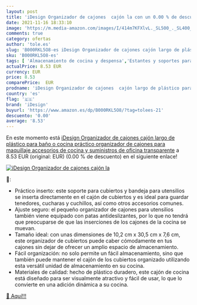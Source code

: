 ```yaml
---
layout: post
title: 'iDesign Organizador de cajones  cajón la con un 0.00 % de descuento'
date: 2021-11-16 18:33:10
image: 'https://m.media-amazon.com/images/I/414m7KFXlvL._SL500_._SL400_.jpg'
comments: true
category: ofertas
author: 'tole.es'
slug: 'B000RKL5O8-es iDesign Organizador de cajones cajón largo de plástico...'
sku: 'B000RKL5O8-es'
tags: [ 'Almacenamiento de cocina y despensa','Estantes y soportes para cocina','Hogar y cocina','Organizadores de cajones para cocina y despensa','idesign','maquillaje', ]
actualPrice: 8.53 EUR
currency: EUR
price: 8.53
comparePrice:  EUR
prodname: 'iDesign Organizador de cajones  cajón largo de plástico para baño o cocina  práctico organizador de cajones para maquillaje  accesorios de cocina y suministros de oficina  transparente'
country: 'es'
flag: '🇪🇸'
brand: 'iDesign'
buyurl: 'https://www.amazon.es/dp/B000RKL5O8/?tag=tolees-21'
descuento: '0.00'
average: '8.53'
---
```


En este momento está [iDesign Organizador de cajones  cajón largo de plástico para baño o cocina  práctico organizador de cajones para maquillaje  accesorios de cocina y suministros de oficina  transparente](https://www.amazon.es/dp/B000RKL5O8/?tag=tolees-21) a 8.53 EUR (original:  EUR) (0.00 %  de descuento) en el siguiente enlace!

[![iDesign Organizador de cajones  cajón la](https://m.media-amazon.com/images/I/414m7KFXlvL._SL500_._SL400_.jpg)](https://www.amazon.es/dp/B000RKL5O8/?tag=tolees-21)

🔎:

- Práctico inserto: este soporte para cubiertos y bandeja para utensilios se inserta directamente en el cajón de cubiertos y es ideal para guardar tenedores, cucharas y cuchillos, así como otros accesorios comunes.
- Ajuste seguro: el pequeño organizador de cajones para utensilios también viene equipado con patas antideslizantes, por lo que no tendrá que preocuparse de que las inserciones de los cajones de la cocina se muevan.
- Tamaño ideal: con unas dimensiones de 10,2 cm x 30,5 cm x 7,6 cm, este organizador de cubiertos puede caber cómodamente en tus cajones sin dejar de ofrecer un amplio espacio de almacenamiento.
- Fácil organización: no solo permite un fácil almacenamiento, sino que también puede mantener el cajón de los cubiertos organizado utilizando esta versátil unidad de almacenamiento en su cocina.
- Materiales de calidad: hecho de plástico duradero, este cajón de cocina está diseñado para ser visualmente atractivo y fácil de usar, lo que lo convierte en una adición dinámica a su cocina.

[🛒 Aquí!!!](https://www.amazon.es/dp/B000RKL5O8/?tag=tolees-21)
